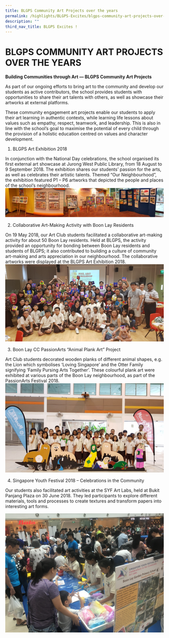 ```yaml
---
title: BLGPS Community Art Projects over the years
permalink: /highlights/BLGPS-Excites/blgps-community-art-projects-over-the-years/
description: ""
third_nav_title: BLGPS Excites !
---
```

# BLGPS COMMUNITY ART PROJECTS OVER THE YEARS
**Building Communities through Art ― BLGPS Community Art Projects**

As part of our ongoing efforts to bring art to the community and develop our students as active contributors, the school provides students with opportunities to share their art talents with others, as well as showcase their artworks at external platforms.

These community engagement art projects enable our students to apply their art learning in authentic contexts, while learning life lessons about values such as empathy, respect, teamwork, and leadership. This is also in line with the school’s goal to maximise the potential of every child through the provision of a holistic education centred on values and character development. 

1.	BLGPS Art Exhibition 2018

In conjunction with the National Day celebrations, the school organised its first external art showcase at Jurong West Public Library, from 18 August to 9 September 2018. The exhibition shares our students’ passion for the arts, as well as celebrates their artistic talents. Themed “Our Neighbourhood”, the exhibition featured P1 – P6 artworks that depicted the people and places of the school’s neighbourhood. 
![](/images/BLGPS%20Art%20Exhibition%202018.jpg)

2.	Collaborative Art-Making Activity with Boon Lay Residents

On 19 May 2018, our Art Club students facilitated a collaborative art-making activity for about 50 Boon Lay residents. Held at BLGPS, the activity provided an opportunity for bonding between Boon Lay residents and students of BLGPS; it also contributed to building a culture of community art-making and arts appreciation in our neighbourhood. The collaborative artworks were displayed at the BLGPS Art Exhibition 2018.
![](/images/Community%20Art%20(19%20May).jpg)

3.	Boon Lay CC PassionArts “Animal Plank Art” Project

Art Club students decorated wooden planks of different animal shapes, e.g. the Lion which symbolises ‘Loving Singapore’ and the Otter Family signifying ‘Family Pursing Arts Together’. These colourful plank art were exhibited at various parts of the Boon Lay neighbourhood, as part of the PassionArts Festival 2018.
![](/images/PassionArts@BLGPS%20(April%202018).jpg)

4.	Singapore Youth Festival 2018 – Celebrations in the Community

Our students also facilitated art activities at the SYF Art Labs, held at Bukit Panjang Plaza on 30 June 2018. They led participants to explore different materials, tools and processes to create textures and transform papers into interesting art forms.

![](/images/SYF%20Art%20Lab%20(30%20June%202018).jpg)